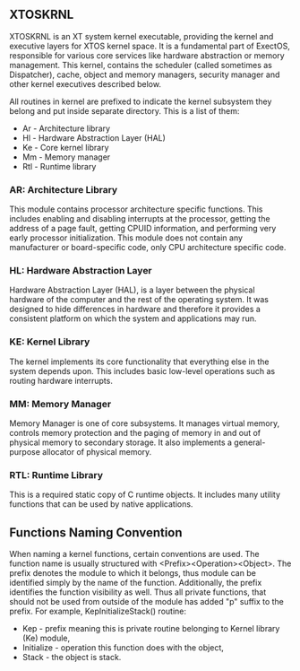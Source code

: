## XTOSKRNL
XTOSKRNL is an XT system kernel executable, providing the kernel and executive layers for XTOS kernel space. It is
a fundamental part of ExectOS, responsible for various core services like hardware abstraction or memory management.
This kernel, contains the scheduler (called sometimes as Dispatcher), cache, object and memory managers, security
manager and other kernel executives described below.

All routines in kernel are prefixed to indicate the kernel subsystem they belong and put inside separate directory.
This is a list of them:

 * Ar - Architecture library
 * Hl - Hardware Abstraction Layer (HAL)
 * Ke - Core kernel library
 * Mm - Memory manager
 * Rtl - Runtime library

### AR: Architecture Library
This module contains processor architecture specific functions. This includes enabling and disabling interrupts at
the processor, getting the address of a page fault, getting CPUID information, and performing very early processor
initialization. This module does not contain any manufacturer or board-specific code, only CPU architecture specific
code.

### HL: Hardware Abstraction Layer
Hardware Abstraction Layer (HAL), is a layer between the physical hardware of the computer and the rest of the operating
system. It was designed to hide differences in hardware and therefore it provides a consistent platform on which
the system and applications may run.

### KE: Kernel Library
The kernel implements its core functionality that everything else in the system depends upon. This includes basic
low-level operations such as routing hardware interrupts.

### MM: Memory Manager
Memory Manager is one of core subsystems. It manages virtual memory, controls memory protection and the paging of memory
in and out of physical memory to secondary storage. It also implements a general-purpose allocator of physical memory.

### RTL: Runtime Library
This is a required static copy of C runtime objects. It includes many utility functions that can be used by native
applications.

## Functions Naming Convention
When naming a kernel functions, certain conventions are used. The function name is usually structured with
&lt;Prefix&gt;&lt;Operation&gt;&lt;Object&gt;. The prefix denotes the module to which it belongs, thus module
can be identified simply by the name of the function. Additionally, the prefix identifies the function visibility
as well. Thus all private functions, that should not be used from outside of the module has added "p" suffix to
the prefix. For example, KepInitializeStack() routine:
 * Kep - prefix meaning this is private routine belonging to Kernel library (Ke) module,
 * Initialize - operation this function does with the object,
 * Stack - the object is stack.
